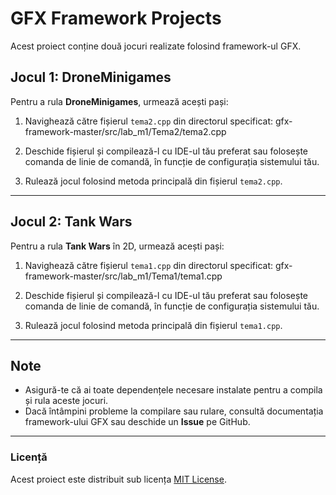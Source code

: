 # GFX Framework Projects

Acest proiect conține două jocuri realizate folosind framework-ul GFX.

## Jocul 1: DroneMinigames

Pentru a rula **DroneMinigames**, urmează acești pași:

1. Navighează către fișierul `tema2.cpp` din directorul specificat:
gfx-framework-master/src/lab_m1/Tema2/tema2.cpp


2. Deschide fișierul și compilează-l cu IDE-ul tău preferat sau folosește comanda de linie de comandă, în funcție de configurația sistemului tău.

3. Rulează jocul folosind metoda principală din fișierul `tema2.cpp`.

---

## Jocul 2: Tank Wars

Pentru a rula **Tank Wars** în 2D, urmează acești pași:

1. Navighează către fișierul `tema1.cpp` din directorul specificat:
gfx-framework-master/src/lab_m1/Tema1/tema1.cpp


2. Deschide fișierul și compilează-l cu IDE-ul tău preferat sau folosește comanda de linie de comandă, în funcție de configurația sistemului tău.

3. Rulează jocul folosind metoda principală din fișierul `tema1.cpp`.

---

## Note

- Asigură-te că ai toate dependențele necesare instalate pentru a compila și rula aceste jocuri.
- Dacă întâmpini probleme la compilare sau rulare, consultă documentația framework-ului GFX sau deschide un **Issue** pe GitHub.

---

### Licență

Acest proiect este distribuit sub licența [MIT License](LICENSE).
